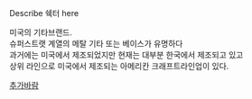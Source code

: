 Describe 쉑터 here

미국의 기타브랜드.  
슈퍼스트랫 계열의 메탈 기타 또는 베이스가 유명하다  
과거에는 미국에서 제조되었지만 현재는 대부분 한국에서 제조되고 있고  
상위 라인으로 미국에서 제조되는 아메리칸 크래프트라인업이 있다.

[추가바람](%EC%B6%94%EA%B0%80%EB%B0%94%EB%9E%8C.md)

